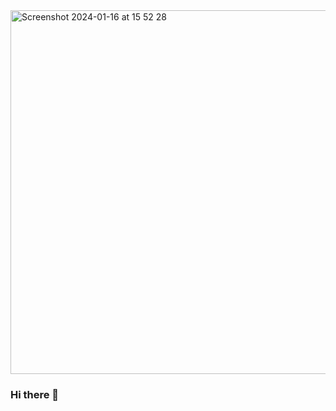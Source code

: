 
<img width="582" alt="Screenshot 2024-01-16 at 15 52 28" src="https://github.com/SashG91/SashG91/assets/97494070/e9741772-def5-461c-ba3d-18c98eb192a8">

### Hi there 👋

<!--
**SashG91/SashG91** is a ✨ _special_ ✨ repository because its `README.md` (this file) appears on your GitHub profile.

Here are some ideas to get you started:

- 🔭 I’m currently working on ...
- 🌱 I’m currently learning ...
- 👯 I’m looking to collaborate on ...
- 🤔 I’m looking for help with ...
- 💬 Ask me about ...
- 📫 How to reach me: ...
- 😄 Pronouns: ...
- ⚡ Fun fact: ...
-->
